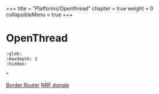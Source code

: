 +++
title = "Platforms/Openthread"
chapter = true
weight = 0
collapsibleMenu = true
+++

# OpenThread

```{toctree}
:glob:
:maxdepth: 1
:hidden:

*
```

[Border Router](./openthread_border_router_pi.md)
[NRF dongle](./openthread_rcp_nrf_dongle.md)
